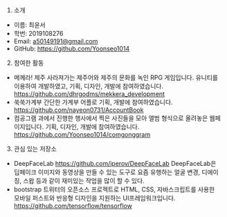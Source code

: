 1. 소개
- 이름: 최윤서
- 학번: 2019108276
- Email: a50149191@gmail.com
- GitHub: https://github.com/Yoonseo1014


2. 참여한 활동
- 메께라! 제주
사라져가는 제주어와 제주의 문화를 녹인 RPG 게임입니다. 유니티를 이용하여 개발하였고, 기획, 디자인, 개발에 참여하였습니다.
https://github.com/dhrgodms/mekkera_development
- 쑥쑥가계부
간단한 가계부 어플로 기획, 개발에 참여하였습니다.
https://github.com/nayeon0731/AccountBook
- 컴공그램
과에서 진행한 행사에서 찍은 사진들을 모아 앨범 형식으로 올려놓은 웹페이지입니다. 기획, 디자인, 개발에 참여하였습니다.
https://github.com/Yoonseo1014/comgonggram

3. 관심 있는 저장소
- DeepFaceLab
https://github.com/iperov/DeepFaceLab
DeepFaceLab은 딥페이크 이미지와 동영상을 만들 수 있는 도구로 요즘 유행하는 얼굴 변경, 디에이징, 스왑 등과 같이 재미있는 작업을 많이 할 수 있다.
- bootstrap
트위터의 오픈소스 프로젝트로 HTML, CSS, 자바스크립트를 사용한 모바일 퍼스트와 반응형 디자인을 지원하는 UI프레임워크입니다.
https://github.com/tensorflow/tensorflow
